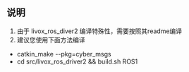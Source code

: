 ## 说明 

1. 由于 livox_ros_diver2 编译特殊性，需要按照其readme编译
2. 建议您使用下面方法编译 
  - catkin_make --pkg=cyber_msgs
  - cd src/livox_ros_driver2 && build.sh ROS1